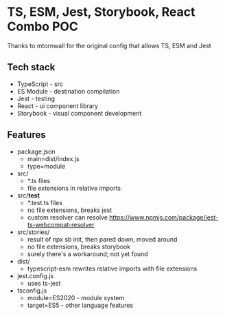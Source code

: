 # TS, ESM, Jest, Storybook, React Combo POC

Thanks to mtornwall for the original config that allows TS, ESM and Jest

## Tech stack

- TypeScript - src
- ES Module - destination compilation
- Jest - testing
- React - ui component library
- Storybook - visual component development

## Features

- package.json 
  - main=dist/index.js
  - type=module 
- src/
  - *.ts files
  - file extensions in relative imports 
- src/__test__
  - *.test.ts files
  - no file extensions, breaks jest
  - custom resolver can resolve https://www.npmjs.com/package/jest-ts-webcompat-resolver
- src/stories/
  - result of npx sb init, then pared down, moved around
  - no file extensions, breaks storybook
  - surely there's a workaround; not yet found
- dist/
  - typescript-esm rewrites relative imports with file extensions
- jest.config.js
  - uses ts-jest
- tsconfig.js
  - module=ES2020 - module system
  - target=ES5 - other language features
